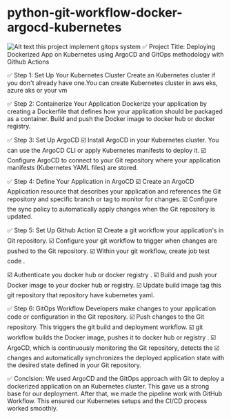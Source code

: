 # python-git-workflow-docker-argocd-kubernetes
![Alt text](https://github.com/mohsinrubel/python-git-workflow-docker-argocd-kubernetes/blob/master/Screenshot%20from%202023-09-27%2021-54-12.png)
this project implement gitops system
✅ Project Title: Deploying Dockerized App on Kubernetes using ArgoCD and GitOps methodology with Github Actions

✅ Step 1: Set Up Your Kubernetes Cluster
Create an Kubernetes cluster if you don't already have one.You can create Kubernetes cluster in aws eks, azure aks or your vm

✅ Step 2: Containerize Your Application
 Dockerize your application by creating a Dockerfile that defines how your application should be packaged as a container. Build and push the Docker image to docker hub or docker registry.

✅ Step 3: Set Up ArgoCD
 ☑️ Install ArgoCD in your Kubernetes cluster. You can use the ArgoCD CLI or apply Kubernetes manifests to deploy it.
☑️ Configure ArgoCD to connect to your Git repository where your application manifests (Kubernetes YAML files) are stored.

✅ Step 4: Define Your Application in ArgoCD
 ☑️ Create an ArgoCD Application resource that describes your application and references the Git repository and specific branch or tag to monitor for changes.
☑️ Configure the sync policy to automatically apply changes when the Git repository is updated.

✅ Step 5: Set Up Github Action
☑️ Create a git workflow  your application's in Git repository.
☑️ Configure your git workflow to trigger when changes are pushed to the Git repository.
☑️ Within your git workflow, create job test code .

☑️ Authenticate you docker hub or docker registry .
☑️ Build and push your Docker image to your docker hub or registry.
☑️ Update build image tag this git repository that repository have kubernetes yaml.

✅ Step 6: GitOps Workflow
Developers make changes to your application code or configuration in the Git repository.
☑️ Push changes to the Git repository. This triggers the git  build and deployment workflow.
☑️  git workflow builds the Docker image, pushes it to docker hub or registry .
☑️ ArgoCD, which is continuously monitoring the Git repository, detects the ☑️ changes and automatically synchronizes the deployed application state with the desired state defined in your Git repository.

✅ Conclsion: We used ArgoCD and the GitOps approach with Git to deploy a dockerized application on an Kubernetes cluster. This gave us a strong base for our deployment. After that, we made the pipeline work with  GitHub Workflow. This ensured our Kubernetes setups and the CI/CD process worked smoothly.
